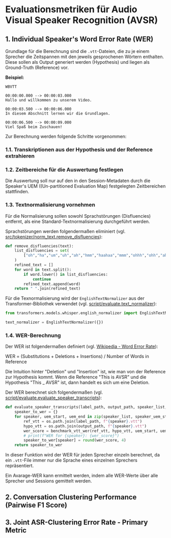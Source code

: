 # Evaluationsmetriken für Audio Visual Speaker Recognition (AVSR)

## 1. Individual Speaker's Word Error Rate (WER)

Grundlage für die Berechnung sind die `.vtt`-Dateien, die zu je einem Sprecher die Zeitspannen mit den jeweils gesprochenen Wörtern enthalten. Diese sollen als Output generiert werden (Hypothesis) und liegen als Ground-Truth (Reference) vor.

**Beispiel:**

```
WBVTT

00:00:00.000 --> 00:00:03.000
Hallo und willkommen zu unserem Video.

00:00:03.500 --> 00:00:06.000
In diesem Abschnitt lernen wir die Grundlagen.

00:00:06.500 --> 00:00:09.000
Viel Spaß beim Zuschauen!

```

Zur Berechnung werden folgende Schritte vorgenommen: 

### 1.1. Transkriptionen aus der Hypothesis und der Reference extrahieren

### 1.2. Zeitbereiche für die Auswertung festlegen

Die Auswertung soll nur auf den in den Session-Metadaten durch die Speaker's UEM ((Un-partitioned Evaluation Map) festgelegten Zeitbereichen stattfinden.

### 1.3. Textnormalisierung vornehmen

Für die Normalisierung sollen sowohl Sprachstörungen (Disfluencies) entfernt, als eine Standard-Textnormalisierung durchgeführt werden. 

Sprachstörungen werden folgendermaßen eliminiert (vgl. [src/tokenizer/norm_text.remove_disfluencies](https://github.com/MCoRec/mcorec_baseline/blob/0b9b1197adf182109771d623c7a537d326efff21/src/tokenizer/norm_text.py#L4)): 

```python
def remove_disfluencies(text):
    list_disfluencies = set(
        ["oh","ha","um","uh","ah","hmm","haahaa","mmm","ohhh","ohh","ahh","hahaha","ohhhh","haaa","hmmm","haa","ahhh","umm","haha","mmmm","ummm","hah","hhh","ahw","hm","haahaahaa","hahahaha","hmmmm","hmmmmmmmm","aah","haaaa","uhh","hahah","hai","uhhh","ohw","ahhhh","haahaaa","hahahah","hhhh","hahahahaha","mmmmm","ummmm","aaaa","ohhhhh","sss","uuu","000","aaah","hhhhh","hmmmmm","hmmmmmmm","www","aaahh","haaaaaa","huu","ohhhhhhh","ohhhhhhhh","ohhhhhhhhhhhhhh","aaa","aahw","eee","hahahha","hh","hmmmmmm","hoo","ooo","uhhhh","uhhhhh","aaaaa","aahhh","haaaaa","haah","hahahahahahaha","hahhaha","ohhhhhh","rrr","ummmmm","uuuu","wwww","aahm","ahhhhhhhhh","er","haaaaaaa","haaaaaaaa","hahaa","hahaaaa","hahahaa","hahahahahaha","hahahahha","hahahuh","hahhah","hahhhh","hahuhu","hooo","mmmmmmm","oooo","ssssss","ummmmmmm","yah","yyyyyyyyyyyy","999","aaaahhm","aaahhh","aaahhhmmm","aahh","aahmm","ahhhhh","ahhhhhhhhhh","ahhhhhhhhhhh","eeee","ffff","haaaaaaaaa","haaaaaaaaaa","haaaaaaaaaaaaaaaaaaa","haahaha","haahahaha","haahuuuuu","hahaaa","hahaaaaa","hahaaha","hahahaaah","hahahahaahahha","hahahahah","hahahahahah","hahahahahahahaha","hahahahahha","hahahahu","hahahahuh","hahahahuhu","hahahhaa","hahahoho","hahahu","hahahuha","hahha","hahhaaha","hahhh","hahu","hahuh","hahuhahuh","hahuhuhu","haisho","hap","haummm","hhhhhh","hhhhhhh","huhahihi","huhuhuha","huuu","huuuu","huuuuu","lll","mchhh","mmmmmm","nnn","nnnnn","nnnnnn","ohahahahhu","ohhhhhhhhh","ohhhhhhhhhhh","ohhhhhhhhhhhh","ohhhhhhhhhhhhhhhhh","ohhn","ohhp","ohooo","ooooo","oooooo","ooooooooo","oooooooooooooooooooooooooo","ppppppp","ssss","sssss","uhhhhhhh","uhhhhhhhhhhhh","ummmmmmmm","ummmmmmmmm","yyy","yyyyyyy"]
    )
    refined_text = []
    for word in text.split():
        if word.lower() in list_disfluencies:
            continue
        refined_text.append(word)
    return " ".join(refined_text)
```

Für die Texnormalisierung wird der `EnglishTextNormalizer` aus der Transformer-Bibliothek verwendet (vgl. [script/evaluate.text_normalizer](https://github.com/MCoRec/mcorec_baseline/blob/0b9b1197adf182109771d623c7a537d326efff21/script/evaluate.py#L13)): 

```python
from transformers.models.whisper.english_normalizer import EnglishTextNormalizer

text_normalizer = EnglishTextNormalizer({})
```

### 1.4. WER-Berechnung

Der WER ist folgendermaßen definiert (vgl. [Wikipedia - Word Error Rate](https://en.wikipedia.org/wiki/Word_error_rate)):

WER = (Substitutions + Deletions + Insertions) / Number of Words in Reference

Die Intuition hinter "Deletion" und "Insertion" ist, wie man von der Reference zur Hypothesis kommt. Wenn die Reference "This is AVSR" und die Hypothesis "This _ AVSR" ist, dann handelt es sich um eine Deletion.

Der WER berechnet sich folgendermaßen (vgl. [script/evaluate.evaluate_speaker_transcripts](https://github.com/MCoRec/mcorec_baseline/blob/0b9b1197adf182109771d623c7a537d326efff21/script/evaluate.py#L56)):

```python
def evaluate_speaker_transcripts(label_path, output_path, speaker_list, speaker_uem_start, speaker_uem_end):
    speaker_to_wer = {}
    for speaker, uem_start, uem_end in zip(speaker_list, speaker_uem_start, speaker_uem_end):
        ref_vtt = os.path.join(label_path, f"{speaker}.vtt")
        hypo_vtt = os.path.join(output_path, f"{speaker}.vtt")
        wer_score = benchmark_vtt_wer(ref_vtt, hypo_vtt, uem_start, uem_end, uem_start, uem_end)
        # print(f"WER for {speaker}: {wer_score}")
        speaker_to_wer[speaker] = round(wer_score, 4)
    return speaker_to_wer
```

In dieser Funktion wird der WER für jeden Sprecher einzeln berechnet, da ein `.vtt`-File immer nur die Sprache eines einzelnen Sprechers repräsentiert.

Ein Avarage-WER kann ermittelt werden, indem alle WER-Werte über alle Sprecher und Sessions gemittelt werden. 

## 2. Conversation Clustering Performance (Pairwise F1 Score) 

## 3. Joint ASR-Clustering Error Rate - Primary Metric